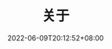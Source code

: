 ---
title: 关于
description: 关于

date: 2022-06-09T20:12:52+08:00
lastmod: 2022-06-09T20:12:52+08:00

---